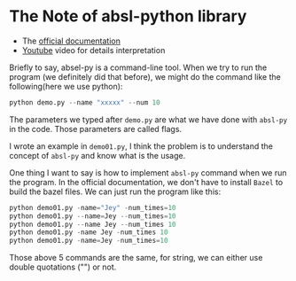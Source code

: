 # The Note of absl-python library

- The [official documentation](https://abseil.io/docs/python/quickstart)
- [Youtube](https://abseil.io/docs/python/quickstart) video for details interpretation

Briefly to say, absel-py is a command-line tool. When we try to run the program (we definitely did that before),
we might do the command like the following(here we use python):
```Python
python demo.py --name "xxxxx" --num 10
```
The parameters we typed after `demo.py` are what we have done with `absl-py` in the code. Those parameters are
called flags. 

I wrote an example in `demo01.py`, I think the problem is to understand the concept of `absl-py` and know what
is the usage. 

One thing I want to say is how to implement `absl-py` command when we run the program. In the official
documentation, we don't have to install `Bazel` to build the bazel files. We can just run the program like this:
```python
python demo01.py -name="Jey" -num_times=10
python demo01.py --name=Jey --num_times=10 
python demo01.py --name Jey --num_times 10
python demo01.py -name Jey -num_times 10
python demo01.py -name=Jey -num_times=10
```
Those above 5 commands are the same, for string, we can either use double quotations ("") or not.